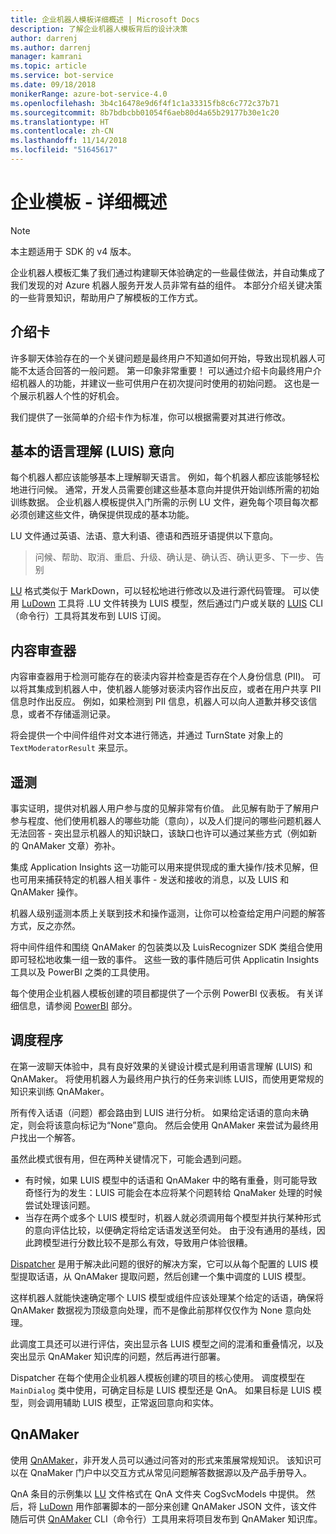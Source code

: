 ```yaml
---
title: 企业机器人模板详细概述 | Microsoft Docs
description: 了解企业机器人模板背后的设计决策
author: darrenj
ms.author: darrenj
manager: kamrani
ms.topic: article
ms.service: bot-service
ms.date: 09/18/2018
monikerRange: azure-bot-service-4.0
ms.openlocfilehash: 3b4c16478e9d6f4f1c1a33315fb8c6c772c37b71
ms.sourcegitcommit: 8b7bdbcbb01054f6aeb80d4a65b29177b30e1c20
ms.translationtype: HT
ms.contentlocale: zh-CN
ms.lasthandoff: 11/14/2018
ms.locfileid: "51645617"
---
```

# <a name="enterprise-template---detailed-overview"></a>企业模板 - 详细概述

> [!NOTE]
> 本主题适用于 SDK 的 v4 版本。 

企业机器人模板汇集了我们通过构建聊天体验确定的一些最佳做法，并自动集成了我们发现的对 Azure 机器人服务开发人员非常有益的组件。 本部分介绍关键决策的一些背景知识，帮助用户了解模板的工作方式。

## <a name="introduction-card"></a>介绍卡

许多聊天体验存在的一个关键问题是最终用户不知道如何开始，导致出现机器人可能不太适合回答的一般问题。 第一印象非常重要！ 可以通过介绍卡向最终用户介绍机器人的功能，并建议一些可供用户在初次提问时使用的初始问题。 这也是一个展示机器人个性的好机会。

我们提供了一张简单的介绍卡作为标准，你可以根据需要对其进行修改。

## <a name="basic-language-understanding-luis-intents"></a>基本的语言理解 (LUIS) 意向

每个机器人都应该能够基本上理解聊天语言。 例如，每个机器人都应该能够轻松地进行问候。 通常，开发人员需要创建这些基本意向并提供开始训练所需的初始训练数据。 企业机器人模板提供入门所需的示例 LU 文件，避免每个项目每次都必须创建这些文件，确保提供现成的基本功能。

LU 文件通过英语、法语、意大利语、德语和西班牙语提供以下意向。

> 问候、帮助、取消、重启、升级、确认是、确认否、确认更多、下一步、告别

[LU](https://github.com/Microsoft/botbuilder-tools/blob/master/packages/Ludown/docs/lu-file-format.md) 格式类似于 MarkDown，可以轻松地进行修改以及进行源代码管理。 可以使用 [LuDown](https://github.com/Microsoft/botbuilder-tools/tree/master/packages/Ludown) 工具将 .LU 文件转换为 LUIS 模型，然后通过门户或关联的 [LUIS](https://github.com/Microsoft/botbuilder-tools/tree/master/packages/LUIS) CLI（命令行）工具将其发布到 LUIS 订阅。

## <a name="content-moderator"></a>内容审查器

内容审查器用于检测可能存在的亵渎内容并检查是否存在个人身份信息 (PII)。 可以将其集成到机器人中，使机器人能够对亵渎内容作出反应，或者在用户共享 PII 信息时作出反应。 例如，如果检测到 PII 信息，机器人可以向人道歉并移交该信息，或者不存储遥测记录。

将会提供一个中间件组件对文本进行筛选，并通过 TurnState 对象上的 ```TextModeratorResult``` 来显示。

## <a name="telemetry"></a>遥测

事实证明，提供对机器人用户参与度的见解非常有价值。 此见解有助于了解用户参与程度、他们使用机器人的哪些功能（意向），以及人们提问的哪些问题机器人无法回答 - 突出显示机器人的知识缺口，该缺口也许可以通过某些方式（例如新的 QnAMaker 文章）弥补。

集成 Application Insights 这一功能可以用来提供现成的重大操作/技术见解，但也可用来捕获特定的机器人相关事件 - 发送和接收的消息，以及 LUIS 和 QnAMaker 操作。

机器人级别遥测本质上关联到技术和操作遥测，让你可以检查给定用户问题的解答方式，反之亦然。

将中间件组件和围绕 QnAMaker 的包装类以及 LuisRecognizer SDK 类组合使用即可轻松地收集一组一致的事件。 这些一致的事件随后可供 Applicatin Insights 工具以及 PowerBI 之类的工具使用。

每个使用企业机器人模板创建的项目都提供了一个示例 PowerBI 仪表板。 有关详细信息，请参阅 [PowerBI](bot-builder-enterprise-template-powerbi.md) 部分。

## <a name="dispatcher"></a>调度程序

在第一波聊天体验中，具有良好效果的关键设计模式是利用语言理解 (LUIS) 和 QnAMaker。 将使用机器人为最终用户执行的任务来训练 LUIS，而使用更常规的知识来训练 QnAMaker。

所有传入话语（问题）都会路由到 LUIS 进行分析。 如果给定话语的意向未确定，则会将该意向标记为“None”意向。 然后会使用 QnAMaker 来尝试为最终用户找出一个解答。

虽然此模式很有用，但在两种关键情况下，可能会遇到问题。

- 有时候，如果 LUIS 模型中的话语和 QnAMaker 中的略有重叠，则可能导致奇怪行为的发生：LUIS 可能会在本应将某个问题转给 QnaMaker 处理的时候尝试处理该问题。
- 当存在两个或多个 LUIS 模型时，机器人就必须调用每个模型并执行某种形式的意向评估比较，以便确定将给定话语发送至何处。 由于没有通用的基线，因此跨模型进行分数比较不是那么有效，导致用户体验很糟。

[Dispatcher](https://docs.microsoft.com/en-us/azure/bot-service/bot-builder-tutorial-dispatch?view=azure-bot-service-4.0&tabs=csaddref%2Ccsbotconfig) 是用于解决此问题的很好的解决方案，它可以从每个配置的 LUIS 模型提取话语，从 QnAMaker 提取问题，然后创建一个集中调度的 LUIS 模型。

这样机器人就能快速确定哪个 LUIS 模型或组件应该处理某个给定的话语，确保将 QnAMaker 数据视为顶级意向处理，而不是像此前那样仅仅作为 None 意向处理。

此调度工具还可以进行评估，突出显示各 LUIS 模型之间的混淆和重叠情况，以及突出显示 QnAMaker 知识库的问题，然后再进行部署。

Dispatcher 在每个使用企业机器人模板创建的项目的核心使用。 调度模型在 `MainDialog` 类中使用，可确定目标是 LUIS 模型还是 QnA。 如果目标是 LUIS 模型，则会调用辅助 LUIS 模型，正常返回意向和实体。

## <a name="qnamaker"></a>QnAMaker

使用 [QnAMaker](https://www.qnamaker.ai/)，非开发人员可以通过问答对的形式来策展常规知识。 该知识可以在 QnaMaker 门户中以交互方式从常见问题解答数据源以及产品手册导入。

QnA 条目的示例集以 [LU](https://github.com/Microsoft/botbuilder-tools/blob/master/packages/Ludown/docs/lu-file-format.md) 文件格式在 QnA 文件夹 CogSvcModels 中提供。 然后，将 [LuDown](https://github.com/Microsoft/botbuilder-tools/tree/master/packages/Ludown) 用作部署脚本的一部分来创建 QnAMaker JSON 文件，该文件随后可供 [QnAMaker](https://github.com/Microsoft/botbuilder-tools/tree/master/packages/QnAMaker) CLI（命令行）工具用来将项目发布到 QnAMaker 知识库。
